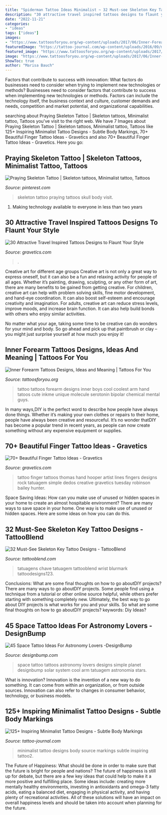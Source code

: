 ```yaml
---
title: "Spiderman Tattoo Ideas Minimalist ~ 32 Must-see Skeleton Key Tattoo Designs"
description: "30 attractive travel inspired tattoos designs to flaunt your style"
date: "2022-11-21"
categories:
- "ideas"
tags: ["ideas"]
images:
- "https://www.tattoosforyou.org/wp-content/uploads/2017/06/Inner-Forearm-Tattoo-Designs.jpg"
featuredImage: "https://tattoo-journal.com/wp-content/uploads/2016/09/minimalist-tattoo2-650x650.jpg"
featured_image: "https://www.tattoosforyou.org/wp-content/uploads/2017/06/Inner-Forearm-Tattoo-Designs.jpg"
image: "https://www.tattoosforyou.org/wp-content/uploads/2017/06/Inner-Forearm-Tattoo-Designs.jpg"
ShowToc: true
author: "Marisa Bauch"
---
```



Factors that contribute to success with innovation: What factors do businesses need to consider when trying to implement new technologies or methods?
Businesses need to consider factors that contribute to success when implementing new technologies or methods. Factors can include the technology itself, the business context and culture, customer demands and needs, competition and market potential, and organizational capabilities.

	

		
searching about Praying Skeleton Tattoo | Skeleton tattoos, Minimalist tattoo, Tattoos you've visit to the right web. We have 7 Images about Praying Skeleton Tattoo | Skeleton tattoos, Minimalist tattoo, Tattoos like 125+ Inspiring Minimalist Tattoo Designs - Subtle Body Markings, 70+ Beautiful Finger Tattoo Ideas - Gravetics and also 70+ Beautiful Finger Tattoo Ideas - Gravetics. Here you go:
		
    
## Praying Skeleton Tattoo | Skeleton Tattoos, Minimalist Tattoo, Tattoos

<img loading=lazy src="https://i.pinimg.com/736x/ad/f9/5f/adf95f0cad8315b4be72a1bdeb4a823d.jpg" onerror="this.onerror=null;this.src='https://tse2.mm.bing.net/th?id=OIP.79F8-Ns5l18zdVxIkoXemwHaNk&amp;pid=15.1';" alt="Praying Skeleton Tattoo | Skeleton tattoos, Minimalist tattoo, Tattoos">

_Source: pinterest.com_

>skeleton tattoo praying tattoos skull body visit. 

	

1. Making technology available to everyone in less than two years 

    
## 30 Attractive Travel Inspired Tattoos Designs To Flaunt Your Style

<img loading=lazy src="https://www.gravetics.com/wp-content/uploads/2017/05/Travel-Inspired-Tattoos-traveltattoos.jpg" onerror="this.onerror=null;this.src='https://tse4.mm.bing.net/th?id=OIP.yTyGJTRYgikZIdKT6xT1YQHaHa&amp;pid=15.1';" alt="30 Attractive Travel Inspired Tattoos Designs to Flaunt Your Style">

_Source: gravetics.com_

>. 

	

Creative art for different age groups
Creative art is not only a great way to express oneself, but it can also be a fun and relaxing activity for people of all ages. Whether it’s painting, drawing, sculpting, or any other form of art, there are many benefits to be gained from getting creative.
For children, creative art can help with problem solving skills, fine motor development, and hand-eye coordination. It can also boost self-esteem and encourage creativity and imagination. For adults, creative art can reduce stress levels, improve moods, and increase brain function. It can also help build bonds with others who enjoy similar activities.

No matter what your age, taking some time to be creative can do wonders for your mind and body. So go ahead and pick up that paintbrush or clay – you might just surprise yourself at how much you enjoy it!

    
## Inner Forearm Tattoos Designs, Ideas And Meaning | Tattoos For You

<img loading=lazy src="https://www.tattoosforyou.org/wp-content/uploads/2017/06/Inner-Forearm-Tattoo-Designs.jpg" onerror="this.onerror=null;this.src='https://tse1.mm.bing.net/th?id=OIP.vYztCZtixW4zmCz2nwgRnAHaNK&amp;pid=15.1';" alt="Inner Forearm Tattoos Designs, Ideas and Meaning | Tattoos For You">

_Source: tattoosforyou.org_

>tattoo tattoos forearm designs inner boys cool coolest arm hand tatoos cute inkme unique molecule serotonin bipolar chemical mental guys. 

	

In many ways,DIY is the perfect word to describe how people have always done things. Whether it’s making your own clothes or repairs to their home, people have always been creative and resourceful. It’s no wonder thatDIY has become a popular trend in recent years, as people can now create something without any expensive equipment or supplies.

    
## 70+ Beautiful Finger Tattoo Ideas - Gravetics

<img loading=lazy src="https://www.gravetics.com/wp-content/uploads/2018/05/Finger-Tattoo-Ideas-64.jpg" onerror="this.onerror=null;this.src='https://tse1.mm.bing.net/th?id=OIP.QbPO6n3OIvFNQH-OztYaOQHaLG&amp;pid=15.1';" alt="70+ Beautiful Finger Tattoo Ideas - Gravetics">

_Source: gravetics.com_

>tattoo finger tattoos thomas hand hooper artist lines fingers designs rock tatuagem simple dedos creative gravetics tuesday robinson bailey hunter. 

	

Space Saving Ideas: How can you make use of unused or hidden spaces in your home to create an almost hospitable environment?
There are many ways to save space in your home. One way is to make use of unused or hidden spaces. Here are some ideas on how you can do this.

    
## 32 Must-See Skeleton Key Tattoo Designs - TattooBlend

<img loading=lazy src="https://tattooblend.com/wp-content/uploads/2017/02/19-6.jpg" onerror="this.onerror=null;this.src='https://tse3.mm.bing.net/th?id=OIP.i6XPx_rEKrvds9v_AJCqNgHaHY&amp;pid=15.1';" alt="32 Must-See Skeleton Key Tattoo Designs - TattooBlend">

_Source: tattooblend.com_

>tatuagens chave tatuagem tattooblend wrist blurmark tattoodesigns123. 

	

Conclusions: What are some final thoughts on how to go aboutDIY projects?
There are many ways to go aboutDIY projects. Some people find using a technique from a tutorial or other online source helpful, while others prefer starting with something completely new. Ultimately, the best way to go about DIY projects is what works for you and your skills. So what are some final thoughts on how to go aboutDIY projects? keywords: Diy Ideas?

    
## 45 Space Tattoo Ideas For Astronomy Lovers -DesignBump

<img loading=lazy src="http://designbump.com/wp-content/uploads/2014/12/space-star-tattoos-13.jpg" onerror="this.onerror=null;this.src='https://tse4.mm.bing.net/th?id=OIP.il5TJf9rjzD8QUTxFJzZ5AHaNJ&amp;pid=15.1';" alt="45 Space Tattoo Ideas For Astronomy Lovers -DesignBump">

_Source: designbump.com_

>space tattoo tattoos astronomy lovers designs simple planet designbump solar system cool arm tatuagem astronomia stars. 

	

What is innovation?
Innovation is the invention of a new way to do something. It can come from within an organization, or from outside sources. Innovation can also refer to changes in consumer behavior, technology, or business models.

    
## 125+ Inspiring Minimalist Tattoo Designs - Subtle Body Markings

<img loading=lazy src="https://tattoo-journal.com/wp-content/uploads/2016/09/minimalist-tattoo2-650x650.jpg" onerror="this.onerror=null;this.src='https://tse4.mm.bing.net/th?id=OIP.ZD_DbcyJx_TZNTkDUlNvHAHaHa&amp;pid=15.1';" alt="125+ Inspiring Minimalist Tattoo Designs - Subtle Body Markings">

_Source: tattoo-journal.com_

>minimalist tattoo designs body source markings subtle inspiring tattoo2. 

	

The Future of Happiness: What should be done in order to make sure that the future is bright for people and nations?
The future of happiness is still up for debate, but there are a few key ideas that could help to make it a more positive and fulfilling place. Some ideas include: creating more mentally healthy environments, investing in antioxidants and omega-3 fatty acids, eating a balanced diet, engaging in physical activity, and having plenty of recreational activities. All of these solutions will have an impact on overall happiness levels and should be taken into account when planning for the future.

